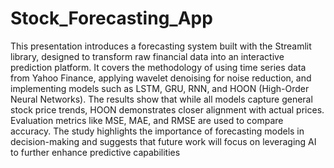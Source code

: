 # Stock_Forecasting_App
This presentation introduces a forecasting system built with the Streamlit library, designed to transform raw financial data into an interactive prediction platform. It covers the methodology of using time series data from Yahoo Finance, applying wavelet denoising for noise reduction, and implementing models such as LSTM, GRU, RNN, and HOON (High-Order Neural Networks). The results show that while all models capture general stock price trends, HOON demonstrates closer alignment with actual prices. Evaluation metrics like MSE, MAE, and RMSE are used to compare accuracy. The study highlights the importance of forecasting models in decision-making and suggests that future work will focus on leveraging AI to further enhance predictive capabilities
